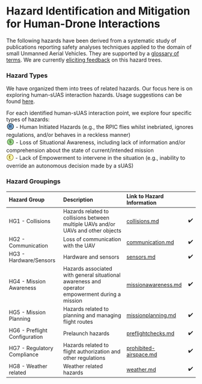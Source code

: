 # Hazard Identification and Mitigation for Human-Drone Interactions

The following hazards have been derived from a systematic study of publications reporting safety analyses techniques applied to the domain of small Unmanned Aerial Vehicles. They are supported by a [glossary of terms](glossary.md).  We are currently [eliciting feedback](feedback.md) on this hazard trees.

### Hazard Types

We have organized them into trees of related hazards. Our focus here is on exploring human-sUAS interaction hazards. Usage suggestions can be found [here](usage.md).

For each identified human-sUAS interaction point, we explore four specific types of hazards: 
<br> <sub>[![](human-interaction-hazards/icons/h-icon.PNG)](#) </sub> -  Human Initiated Hazards (e.g., the RPIC flies whilst inebriated, ignores regulations, and/or behaves in a reckless manner)
<br> <sub> [![](human-interaction-hazards/icons/s-icon.PNG)](#) </sub> - Loss of Situational Awareness, including lack of information and/or comprehension about the state of current/intended mission 
<br> <sub> [![](human-interaction-hazards/icons/e-icon.PNG)](#) </sub> - Lack of Empowerment to intervene in the situation (e.g., inability to override an autonomous decision made by a sUAS)

### Hazard Groupings

| Hazard Group | Description |Link to Hazard Information ||
|:--|:--| :--|:--|
|HG1 - Collisions| Hazards related to collisions between multiple UAVs and/or UAVs and other objects|[collisions.md](human-interaction-hazards/collisions.md)|:heavy_check_mark:|
|HG2 - Communication| Loss of communication with the UAV |[communication.md](human-interaction-hazards/communication.md)|:heavy_check_mark:||
|HG3 - Hardware/Sensors| Hardware and sensors |[sensors.md](human-interaction-hazards/sensors.md)|:heavy_check_mark:|
|HG4 - Mission Awareness|Hazards associated with general situational awareness and operator empowerment during a mission| [missionawareness.md](human-interaction-hazards/missionawareness.md)|:heavy_check_mark:|
|HG5 - Mission Planning| Hazards related to planning and managing flight routes |[missionplanning.md](human-interaction-hazards/missionplanning.md)|:heavy_check_mark:|
|HG6 - Preflight Configuration|Prelaunch hazards|[preflightchecks.md](human-interaction-hazards/preflightchecks.md)|:heavy_check_mark:|
|HG7 - Regulatory Compliance| Hazards related to flight authorization and other regulations|[prohibited-airspace.md](human-interaction-hazards/prohibited-airspace.md)|:heavy_check_mark:|
|HG8 - Weather related| Weather related hazards |[weather.md](human-interaction-hazards/weather.md)|:heavy_check_mark:||




